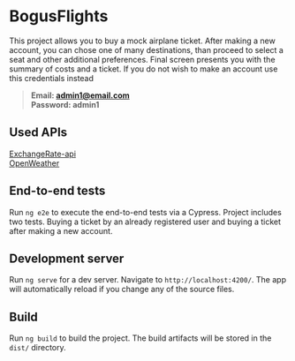 # BogusFlights

This project allows you to buy a mock airplane ticket. After making a new account, you can chose one of many destinations, than proceed to select a seat and other additional preferences. Final screen presents you with the summary of costs and a ticket.
If you do not wish to make an account use this credentials instead

> **Email: admin1@email.com**\
> **Password: admin1**

## Used APIs

[ExchangeRate-api](https://www.exchangerate-api.com/)\
[OpenWeather](https://openweathermap.org/api)

## End-to-end tests

Run `ng e2e` to execute the end-to-end tests via a Cypress. Project includes two tests. Buying a ticket by an already registered user and buying a ticket after making a new account.

## Development server

Run `ng serve` for a dev server. Navigate to `http://localhost:4200/`. The app will automatically reload if you change any of the source files.

## Build

Run `ng build` to build the project. The build artifacts will be stored in the `dist/` directory.
